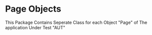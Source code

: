 # Page Objects

This Package Contains Seperate Class for each Object "Page" of The application Under Test "AUT" 
